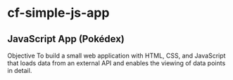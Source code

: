 # cf-simple-js-app
## JavaScript App (Pokédex)

Objective
To build a small web application with HTML, CSS, and JavaScript that loads data from an external API and enables the viewing of data points in detail.
